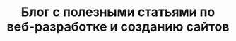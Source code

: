---
layout: posts
title: "Блог с полезными статьями по веб-разработке и созданию сайтов"
description: "В этом блоге я делюсь своими знаниями в области веб-разработки, полезными советами, лайфхаками и актуальными трендами для начинающих и профессионалов"
category: blog
permalink: /blog/
pagination:
  enabled: true
  title: ':title - Страница :num'
  category: blog
  permalink: /page:num/
---